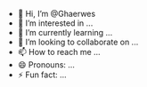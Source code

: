 - 👋 Hi, I’m @Ghaerwes
- 👀 I’m interested in ...
- 🌱 I’m currently learning ...
- 💞️ I’m looking to collaborate on ...
- 📫 How to reach me ...
- 😄 Pronouns: ...
- ⚡ Fun fact: ...

<!---
Ghaerwes/Ghaerwes is a ✨ special ✨ repository because its `README.md` (this file) appears on your GitHub profile.
You can click the Preview link to take a look at your changes.
--->
